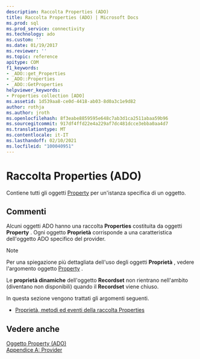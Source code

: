 ```yaml
---
description: Raccolta Properties (ADO)
title: Raccolta Properties (ADO) | Microsoft Docs
ms.prod: sql
ms.prod_service: connectivity
ms.technology: ado
ms.custom: ''
ms.date: 01/19/2017
ms.reviewer: ''
ms.topic: reference
apitype: COM
f1_keywords:
- _ADO::get_Properties
- _ADO::Properties
- _ADO::GetProperties
helpviewer_keywords:
- Properties collection [ADO]
ms.assetid: 1d539aa8-ce0d-4418-ab03-8d0a3c1e9d82
author: rothja
ms.author: jroth
ms.openlocfilehash: 8f3eabe8859595e648c7ab3d1ca2511abaa59b96
ms.sourcegitcommit: 917df4ffd22e4a229af7dc481dcce3ebba0aa4d7
ms.translationtype: MT
ms.contentlocale: it-IT
ms.lasthandoff: 02/10/2021
ms.locfileid: "100040951"
---
```

# <a name="properties-collection-ado"></a>Raccolta Properties (ADO)
Contiene tutti gli oggetti [Property](./property-object-ado.md) per un'istanza specifica di un oggetto.  
  
## <a name="remarks"></a>Commenti  
 Alcuni oggetti ADO hanno una raccolta **Properties** costituita da oggetti **Property** . Ogni oggetto **Proprietà** corrisponde a una caratteristica dell'oggetto ADO specifico del provider.  
  
> [!NOTE]
>  Per una spiegazione più dettagliata dell'uso degli oggetti **Proprietà** , vedere l'argomento oggetto [Property](./property-object-ado.md) .  
  
 Le **proprietà dinamiche** dell'oggetto **Recordset** non rientrano nell'ambito (diventano non disponibili) quando il **Recordset** viene chiuso.  
  
 In questa sezione vengono trattati gli argomenti seguenti.  
  
-   [Proprietà, metodi ed eventi della raccolta Properties](./properties-collection-properties-methods-and-events.md)  
  
## <a name="see-also"></a>Vedere anche  
 [Oggetto Property (ADO)](./property-object-ado.md)   
 [Appendice A: Provider](../../guide/appendixes/appendix-a-providers.md)